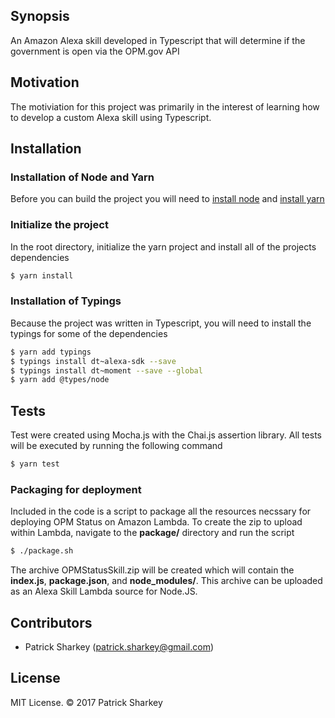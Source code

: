 ## Synopsis

An Amazon Alexa skill developed in Typescript that will determine if the government is open via the OPM.gov API

## Motivation

The motiviation for this project was primarily in the interest of learning how to develop a custom Alexa skill using Typescript. 

## Installation

### Installation of Node and Yarn

Before you can build the project you will need to [install node](https://docs.npmjs.com/getting-started/installing-node) and [install yarn](https://yarnpkg.com/lang/en/docs/install/)

### Initialize the project

In the root directory, initialize the yarn project and install all of the projects dependencies

```sh
$ yarn install
```

### Installation of Typings

Because the project was written in Typescript, you will need to install the typings for some of the dependencies

```sh
$ yarn add typings
$ typings install dt~alexa-sdk --save
$ typings install dt~moment --save --global
$ yarn add @types/node
```

## Tests

Test were created using Mocha.js with the Chai.js assertion library. All tests will be executed by running the following command

```sh
$ yarn test
```

### Packaging for deployment

Included in the code is a script to package all the resources necssary for deploying OPM Status on Amazon Lambda. To create the zip to upload within Lambda, navigate to the **package/** directory and run the script

```sh
$ ./package.sh
```

The archive OPMStatusSkill.zip will be created which will contain the **index.js**, **package.json**, and **node_modules/**. This archive can be uploaded as an Alexa Skill Lambda source for Node.JS.

## Contributors

* Patrick Sharkey (patrick.sharkey@gmail.com)

## License

MIT License. © 2017 Patrick Sharkey
